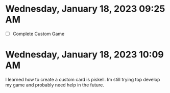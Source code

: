# Wednesday, January 18, 2023 09:25 AM
- [ ] Complete Custom Game
# Wednesday, January 18, 2023 10:09 AM
I learned how to create a custom card is piskell. Im still trying top develop my game and probably need help in the future.
